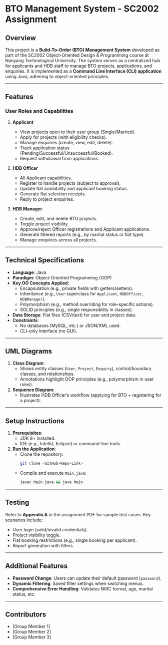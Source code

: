 # BTO Management System - SC2002 Assignment

## Overview
This project is a **Build-To-Order (BTO) Management System** developed as part of the SC2002 Object-Oriented Design & Programming course at Nanyang Technological University. The system serves as a centralized hub for applicants and HDB staff to manage BTO projects, applications, and enquiries. It is implemented as a **Command Line Interface (CLI) application** using Java, adhering to object-oriented principles.

---

## Features
### User Roles and Capabilities
1. **Applicant**  
   - View projects open to their user group (Single/Married).  
   - Apply for projects (with eligibility checks).  
   - Manage enquiries (create, view, edit, delete).  
   - Track application status (Pending/Successful/Unsuccessful/Booked).  
   - Request withdrawal from applications.  

2. **HDB Officer**  
   - All Applicant capabilities.  
   - Register to handle projects (subject to approval).  
   - Update flat availability and applicant booking status.  
   - Generate flat selection receipts.  
   - Reply to project enquiries.  

3. **HDB Manager**  
   - Create, edit, and delete BTO projects.  
   - Toggle project visibility.  
   - Approve/reject Officer registrations and Applicant applications.  
   - Generate filtered reports (e.g., by marital status or flat type).  
   - Manage enquiries across all projects.  

---

## Technical Specifications
- **Language**: Java  
- **Paradigm**: Object-Oriented Programming (OOP)  
- **Key OO Concepts Applied**:  
  - Encapsulation (e.g., private fields with getters/setters).  
  - Inheritance (e.g., `User` superclass for `Applicant`, `HDBOfficer`, `HDBManager`).  
  - Polymorphism (e.g., method overriding for role-specific actions).  
  - SOLID principles (e.g., single responsibility in classes).  
- **Data Storage**: Flat files (CSV/text) for user and project data.  
- **Constraints**:  
  - No databases (MySQL, etc.) or JSON/XML used.  
  - CLI-only interface (no GUI).  

---

## UML Diagrams
1. **Class Diagram**:  
   - Shows entity classes (`User`, `Project`, `Enquiry`), control/boundary classes, and relationships.  
   - Annotations highlight OOP principles (e.g., polymorphism in user roles).  
2. **Sequence Diagram**:  
   - Illustrates HDB Officer’s workflow (applying for BTO + registering for a project).  

---

## Setup Instructions
1. **Prerequisites**:  
   - JDK 8+ installed.  
   - IDE (e.g., IntelliJ, Eclipse) or command-line tools.  
2. **Run the Application**:  
   - Clone the repository:  
     ```bash
     git clone <GitHub-Repo-Link>
     ```
   - Compile and execute `Main.java`:  
     ```bash
     javac Main.java && java Main
     ```
---

## Testing
Refer to **Appendix A** in the assignment PDF for sample test cases. Key scenarios include:  
- User login (valid/invalid credentials).  
- Project visibility toggle.  
- Flat booking restrictions (e.g., single booking per applicant).  
- Report generation with filters.  

---

## Additional Features
- **Password Change**: Users can update their default password (`password`).  
- **Dynamic Filtering**: Saved filter settings when switching menus.  
- **Comprehensive Error Handling**: Validates NRIC format, age, marital status, etc.  

---
## Contributors
- [Group Member 1]  
- [Group Member 2]  
- [Group Member 3]  
